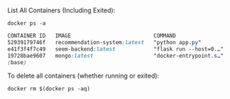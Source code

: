 List All Containers (Including Exited):
```
docker ps -a
```
```css
CONTAINER ID   IMAGE                          COMMAND                  CREATED          STATUS                        PORTS                    NAMES
52939179746f   recommendation-system:latest   "python app.py"          14 minutes ago   Exited (255) 13 seconds ago   0.0.0.0:8001->5000/tcp   recommendation-system
e41f3f4f7c49   seem-backend:latest            "flask run --host=0.…"   17 minutes ago   Exited (255) 13 seconds ago   0.0.0.0:8000->5000/tcp   flask-app
19728bae9607   mongo:latest                   "docker-entrypoint.s…"   9 days ago       Exited (0) 26 seconds ago                              mongo-container
(base) 
```
To delete all containers (whether running or exited):
```
docker rm $(docker ps -aq)
```
